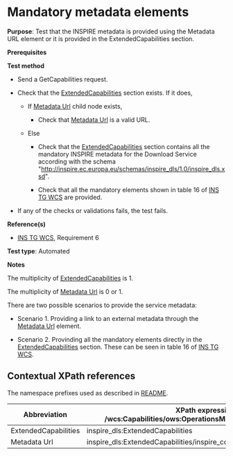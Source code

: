 # Mandatory metadata elements

**Purpose**: Test that the INSPIRE metadata is provided using the Metadata URL element or it is provided in the ExtendedCapabilities section.

**Prerequisites**

**Test method**

* Send a GetCapabilities request.

* Check that the [ExtendedCapabilities](#extendedCapabilities) section exists. If it does,

  * If [Metadata Url](#metadataUrl) child node exists,

    * Check that [Metadata Url](#metadataUrl) is a valid URL.
  
  * Else

    * Check that the [ExtendedCapabilities](#extendedCapabilities) section contains all the mandatory INSPIRE metadata for the Download Service according with the schema "http://inspire.ec.europa.eu/schemas/inspire_dls/1.0/inspire_dls.xsd".

    * Check that all the mandatory elements shown in table 16 of [INS TG WCS](https://inspire.ec.europa.eu/id/document/tg/download-wcs) are provided.

* If any of the checks or validations fails, the test fails.

**Reference(s)**

* [INS TG WCS](https://inspire.ec.europa.eu/id/document/tg/download-wcs), Requirement 6

**Test type**: Automated

**Notes**

The multiplicity of [ExtendedCapabilities](#extendedCapabilities) is 1.

The multiplicity of [Metadata Url](#metadataUrl) is 0 or 1.

There are two possible scenarios to provide the service metadata:

* Scenario 1. Providing a link to an external metadata through the [Metadata Url](#metadataUrl) element.

* Scenario 2. Provinding all the mandatory elements directly in the [ExtendedCapabilities](#extendedCapabilities) section. These can be seen in table 16 of [INS TG WCS](https://inspire.ec.europa.eu/id/document/tg/download-wcs).

## Contextual XPath references

The namespace prefixes used as described in [README](http://inspire.ec.europa.eu/id/ats/download-wcs/1.0/wcs-core/README#namespaces).

| Abbreviation | XPath expression (relative to /wcs:Capabilities/ows:OperationsMetadata/ows:ExtendedCapabilities) |
| --------------------------------------------------- | -------------------------------------------------------------- |
| ExtendedCapabilities <a name="extendedCapabilities"></a> | inspire_dls:ExtendedCapabilities |
| Metadata Url <a name="metadataUrl"></a> | inspire_dls:ExtendedCapabilities/inspire_common:MetadataUrl/inspire_common:URL |
